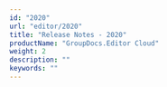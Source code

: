 ```yaml
---
id: "2020"
url: "editor/2020"
title: "Release Notes - 2020"
productName: "GroupDocs.Editor Cloud"
weight: 2
description: ""
keywords: ""
---
```

